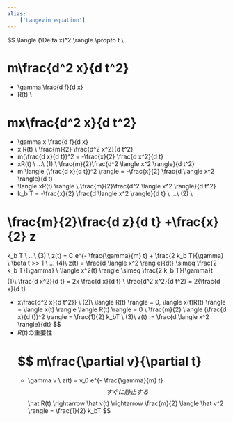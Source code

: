 ```yaml
---
alias:
    ['Langevin equation']
---
```

$$ \langle (\Delta x)^2 \rangle \propto t
\\
# m\frac{d^2 x}{d t^2}
- \gamma \frac{d f}{d x}
- R(t)
\\
# mx\frac{d^2 x}{d t^2}
- \gamma x \frac{d f}{d x}
- x R(t)
\\
\frac{m}{2} \frac{d^2 x^2}{d t^2}
- m(\frac{d x}{d t})^2 = -\frac{x}{2} \frac{d x^2}{d t}
- xR(t) \ ...\ (1)
\\
\frac{m}{2}\frac{d^2 \langle x^2 \rangle}{d t^2}
- m \langle (\frac{d x}{d t})^2 \rangle = -\frac{x}{2} \frac{d \langle x^2 \rangle}{d t}
- \langle xR(t) \rangle
\\
\frac{m}{2}\frac{d^2 \langle x^2 \rangle}{d t^2}
- k_b T = -\frac{x}{2} \frac{d \langle x^2 \rangle}{d t} \ ...\ (2)
\\
# \frac{m}{2}\frac{d z}{d t} +\frac{x}{2} z
k_b T \ ...\ (3)
\\
z(t) = C e^{- \frac{\gamma}{m} t} + \frac{2 k_b T}{\gamma}
\\
\beta t >> 1 \ ... (4)\\
z(t) = \frac{d \langle x^2 \rangle}{dt} \simeq \frac{2 k_b T}{\gamma}
\\
\langle x^2(t) \rangle \simeq \frac{2 k_b T}{\gamma}t $$
$$ (1)\ \frac{d x^2}{d t} = 2x \frac{d x}{d t}
\\
\frac{d^2 x^2}{d t^2} = 2\{\frac{d x}{d t}
- x\frac{d^2 x}{d t^2}\}
\\
(2)\ \langle R(t) \rangle = 0, \langle x(t)R(t) \rangle = \langle x(t) \rangle \langle R(t) \rangle = 0
\\
\frac{m}{2} \langle (\frac{d x}{d t})^2 \rangle = \frac{1}{2} k_bT
\\
(3)\ z(t) := \frac{d \langle x^2 \rangle}{dt} $$
- $R(t)$の重要性
    # $$ m\frac{\partial v}{\partial t}
    - \gamma v \\ z(t) = v_0 e^{- \frac{\gamma}{m} t} $$
    すぐに静止する
    $$ \hat R(t) \rightarrow \hat v(t) \rightarrow \frac{m}{2} \langle \hat v^2 \rangle = \frac{1}{2} k_bT $$